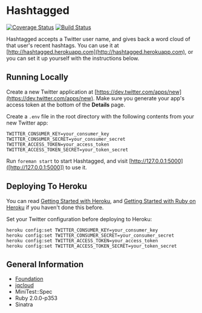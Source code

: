 # Hashtagged

[![Coverage Status](https://coveralls.io/repos/JamesChevalier/hashtagged/badge.png)](https://coveralls.io/r/JamesChevalier/hashtagged)
[![Build Status](https://travis-ci.org/JamesChevalier/hashtagged.png?branch=master)](https://travis-ci.org/JamesChevalier/hashtagged)

Hashtagged accepts a Twitter user name, and gives back a word cloud of that user's recent hashtags. You can use it at [http://hashtagged.herokuapp.com](http://hashtagged.herokuapp.com), or you can set it up yourself with the instructions below.

## Running Locally

Create a new Twitter application at [https://dev.twitter.com/apps/new](https://dev.twitter.com/apps/new). Make sure you generate your app's access token at the bottom of the **Details** page.

Create a `.env` file in the root directory with the following contents from your new Twitter app:

    TWITTER_CONSUMER_KEY=your_consumer_key
    TWITTER_CONSUMER_SECRET=your_consumer_secret
    TWITTER_ACCESS_TOKEN=your_access_token
    TWITTER_ACCESS_TOKEN_SECRET=your_token_secret

Run `foreman start` to start Hashtagged, and visit [http://127.0.0.1:5000]([http://127.0.0.1:5000]) to use it.

## Deploying To Heroku

You can read [Getting Started with Heroku](https://devcenter.heroku.com/articles/quickstart), and [Getting Started with Ruby on Heroku](https://devcenter.heroku.com/articles/getting-started-with-ruby) if you haven't done this before.

Set your Twitter configuration before deploying to Heroku:

    heroku config:set TWITTER_CONSUMER_KEY=your_consumer_key
    heroku config:set TWITTER_CONSUMER_SECRET=your_consumer_secret
    heroku config:set TWITTER_ACCESS_TOKEN=your_access_token
    heroku config:set TWITTER_ACCESS_TOKEN_SECRET=your_token_secret

## General Information

* [Foundation](http://foundation.zurb.com)
* [jqcloud](https://github.com/lucaong/jQCloud)
* MiniTest::Spec
* Ruby 2.0.0-p353
* Sinatra
